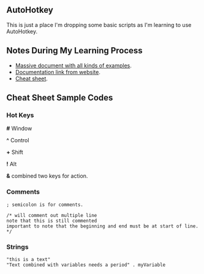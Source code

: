 ## AutoHotkey
This is just a place I'm dropping some basic scripts as I'm learning to use AutoHotkey. 

## Notes During My Learning Process

- [Massive document with all kinds of examples](https://daviddeley.com/autohotkey/xprxmp/autohotkey_expression_examples.htm).
- [Documentation link from website](https://www.autohotkey.com/docs/Language.htm).
- [Cheat sheet](https://cheatography.com/pintaildriver/cheat-sheets/custom-ahk-commands/).


## Cheat Sheet Sample Codes

### Hot Keys

**#** Window

**^** Control

**+** Shift

**!** Alt

**&** combined two keys for action.



### Comments

    ; semicolon is for comments.

    /* will comment out multiple line
    note that this is still commented
    important to note that the beginning and end must be at start of line.
    */

### Strings

    "this is a text"
    "Text combined with variables needs a period" . myVariable
    
